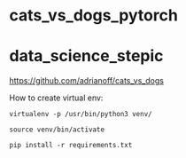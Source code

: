 # cats_vs_dogs_pytorch

# data_science_stepic
https://github.com/adrianoff/cats_vs_dogs

How to create virtual env: 

	virtualenv -p /usr/bin/python3 venv/
	
	source venv/bin/activate
	
	pip install -r requirements.txt
